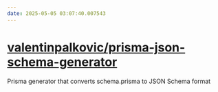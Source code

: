 ```yaml
---
date: 2025-05-05 03:07:40.007543
---
```


# [valentinpalkovic/prisma-json-schema-generator](https://github.com/valentinpalkovic/prisma-json-schema-generator)

Prisma generator that converts schema.prisma to JSON Schema format